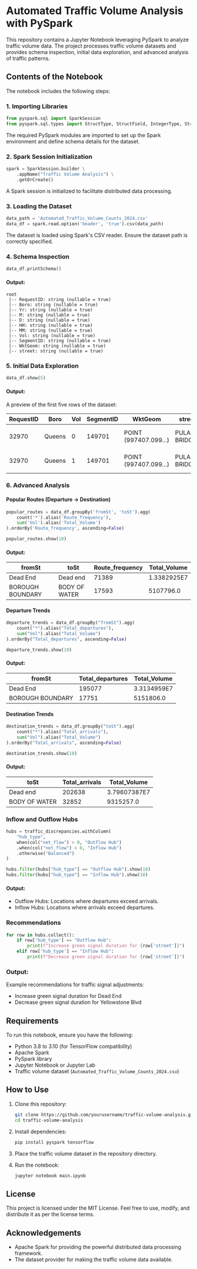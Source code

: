 # Automated Traffic Volume Analysis with PySpark

This repository contains a Jupyter Notebook leveraging PySpark to analyze traffic volume data. The project processes traffic volume datasets and provides schema inspection, initial data exploration, and advanced analysis of traffic patterns.

## Contents of the Notebook

The notebook includes the following steps:

### 1. Importing Libraries

```python
from pyspark.sql import SparkSession
from pyspark.sql.types import StructType, StructField, IntegerType, StringType
```

The required PySpark modules are imported to set up the Spark environment and define schema details for the dataset.

### 2. Spark Session Initialization

```python
spark = SparkSession.builder \
    .appName("Traffic Volume Analysis") \
    .getOrCreate()
```

A Spark session is initialized to facilitate distributed data processing.

### 3. Loading the Dataset

```python
data_path = 'Automated_Traffic_Volume_Counts_2024.csv'
data_df = spark.read.option('header', 'true').csv(data_path)
```

The dataset is loaded using Spark's CSV reader. Ensure the dataset path is correctly specified.

### 4. Schema Inspection

```python
data_df.printSchema()
```

#### Output:

```
root
 |-- RequestID: string (nullable = true)
 |-- Boro: string (nullable = true)
 |-- Yr: string (nullable = true)
 |-- M: string (nullable = true)
 |-- D: string (nullable = true)
 |-- HH: string (nullable = true)
 |-- MM: string (nullable = true)
 |-- Vol: string (nullable = true)
 |-- SegmentID: string (nullable = true)
 |-- WktGeom: string (nullable = true)
 |-- street: string (nullable = true)
```

### 5. Initial Data Exploration

```python
data_df.show(5)
```

#### Output:

A preview of the first five rows of the dataset:

| RequestID | Boro    | Vol | SegmentID | WktGeom                 | street         | fromSt              | toSt      | Direction |
|-----------|---------|-----|-----------|-------------------------|----------------|---------------------|-----------|-----------|
| 32970     | Queens  | 0   | 149701    | POINT (997407.099...)  | PULASKI BRIDGE | Newtown Creek Shore | Dead end  | NB        |
| 32970     | Queens  | 1   | 149701    | POINT (997407.099...)  | PULASKI BRIDGE | Newtown Creek Shore | Dead end  | NB        |

### 6. Advanced Analysis

#### Popular Routes (Departure -> Destination)

```python
popular_routes = data_df.groupBy('fromSt', 'toSt').agg(
    count('*').alias('Route_frequency'),
    sum('Vol').alias('Total_Volume')
).orderBy('Route_frequency', ascending=False)

popular_routes.show(10)
```

#### Output:

| fromSt               | toSt                 | Route_frequency | Total_Volume   |
|----------------------|----------------------|-----------------|----------------|
| Dead End            | Dead end            | 71389           | 1.3382925E7    |
| BOROUGH BOUNDARY    | BODY OF WATER       | 17593           | 5107796.0      |

#### Departure Trends

```python
departure_trends = data_df.groupBy("fromSt").agg(
    count("*").alias("Total_departures"),
    sum("Vol").alias("Total_Volume")
).orderBy("Total_departures", ascending=False)

departure_trends.show(10)
```

#### Output:

| fromSt               | Total_departures | Total_Volume   |
|----------------------|------------------|----------------|
| Dead End            | 195077           | 3.3134959E7    |
| BOROUGH BOUNDARY    | 17751            | 5151806.0      |

#### Destination Trends

```python
destination_trends = data_df.groupBy("toSt").agg(
    count("*").alias("Total_arrivals"),
    sum("Vol").alias("Total_Volume")
).orderBy("Total_arrivals", ascending=False)

destination_trends.show(10)
```

#### Output:

| toSt                 | Total_arrivals   | Total_Volume   |
|----------------------|------------------|----------------|
| Dead end            | 202638           | 3.79607387E7   |
| BODY OF WATER       | 32852            | 9315257.0      |

### Inflow and Outflow Hubs

```python
hubs = traffic_discrepancies.withColumn(
    "hub_type",
    when(col("net_flow") > 0, "Outflow Hub")
    .when(col("net_flow") < 0, "Inflow Hub")
    .otherwise("Balanced")
)

hubs.filter(hubs["hub_type"] == "Outflow Hub").show(10)
hubs.filter(hubs["hub_type"] == "Inflow Hub").show(10)
```

#### Output:

- Outflow Hubs: Locations where departures exceed arrivals.
- Inflow Hubs: Locations where arrivals exceed departures.

### Recommendations

```python
for row in hubs.collect():
    if row['hub_type'] == "Outflow Hub":
        print(f"Increase green signal duration for {row['street']}")
    elif row['hub_type'] == "Inflow Hub":
        print(f"Decrease green signal duration for {row['street']}")
```

### Output:

Example recommendations for traffic signal adjustments:

- Increase green signal duration for Dead End
- Decrease green signal duration for Yellowstone Blvd

## Requirements

To run this notebook, ensure you have the following:

- Python 3.8 to 3.10 (for TensorFlow compatibility)
- Apache Spark
- PySpark library
- Jupyter Notebook or Jupyter Lab
- Traffic volume dataset (`Automated_Traffic_Volume_Counts_2024.csv`)

## How to Use

1. Clone this repository:

   ```bash
   git clone https://github.com/yourusername/traffic-volume-analysis.git
   cd traffic-volume-analysis
   ```

2. Install dependencies:

   ```bash
   pip install pyspark tensorflow
   ```

3. Place the traffic volume dataset in the repository directory.

4. Run the notebook:

   ```bash
   jupyter notebook main.ipynb
   ```

## License

This project is licensed under the MIT License. Feel free to use, modify, and distribute it as per the license terms.

## Acknowledgements

- Apache Spark for providing the powerful distributed data processing framework.
- The dataset provider for making the traffic volume data available.
